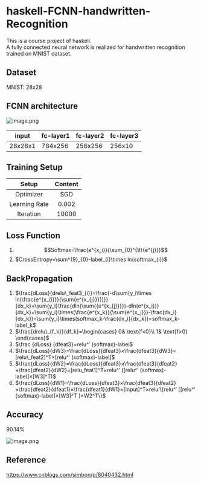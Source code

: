 # haskell-FCNN-handwritten-Recognition

This is a course project of haskell.  
A fully connected neural network is realized for handwritten recognition trained on MNIST dataset.  

## Dataset  

MNIST: 28x28

## FCNN architecture   



![image.png](https://i.loli.net/2020/07/21/3Q2dNtIfpgmUZiA.png)



| input   | fc-layer1 | fc-layer2 | fc-layer3 |
| ------- | --------- | --------- | --------- |
| 28x28x1 | 784x256   | 256x256   | 256x10    |

## Training Setup

|     Setup     | Content |
| :-----------: | :-----: |
|   Optimizer   |   SGD   |
| Learning Rate |  0.002  |
|   Iteration   |  10000  |

## Loss Function

1. $$Softmax=\frac{e^{x_i}}{\sum_{0}^{9}{e^{j}}}$$
2. $CrossEntropy=\sum^{9}_{0}-label_{i}\times ln(softmax_{i})$

## BackPropagation

1. $\frac{dLoss}{drelu\_feat3_{i}}=\frac{-d\sum{y_i\times ln(\frac{e^{x_{i}}}{\sum{e^{x_{j}}}})}}{dx_k}=\sum{y_i}\frac{dln(\sum{{e^{x_{j}}}})-dln(e^{x_i})}{dx_k}=\sum{y_i}\times(\frac{e^{x_k}}{\sum{e^{x_j}}}-\frac{dx_i}{dx_k})=\sum{y_i}\times(softmax_k-\frac{dx_i}{dx_k})=softmax_k-label_k$
2. $\frac{drelu\_{f_k}}{df_k}=\begin{cases} 0& \text{f<0}\\ 1& \text{f>0} \end{cases}$
3. $\frac {dLoss} {dfeat3}=relu^′ (softmax)-label$
4. $\frac{dLoss}{dW3}=\frac{dLoss}{dfeat3}×\frac{dfeat3}{dW3}=[relu\_feat2]^T×[relu^′ (softmax)-label]$
5. $\frac{dLoss}{dW2}=\frac{dLoss}{dfeat3}×\frac{dfeat3}{dfeat2}×\frac{dfeat2}{dW2}=[relu_feat1]^T×relu^′ ([relu^′ (softmax)-label]×[W3]^T)$
6. $\frac{dLoss}{dW1}=\frac{dLoss}{dfeat3}×\frac{dfeat3}{dfeat2}×\frac{dfeat2}{dfeat1}×\frac{dfeat1}{dW1}=[input]^T×relu′\{relu^′ [[relu^′ (softmax)-label]×[W3]^T ]×W2^T\}$

## Accuracy

90.14%

![image.png](https://i.loli.net/2020/07/21/heTS5kWZqQwB74l.png)

## Reference

https://www.cnblogs.com/simbon/p/8040432.html
